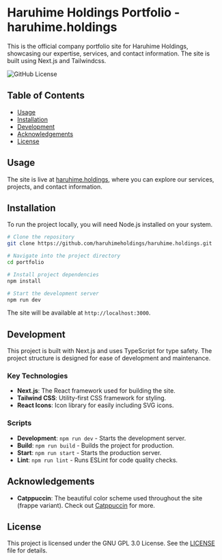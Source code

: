 # Haruhime Holdings Portfolio - haruhime.holdings

This is the official company portfolio site for Haruhime Holdings, showcasing our expertise, services, and contact information. The site is built using Next.js and Tailwindcss.

![GitHub License](https://img.shields.io/github/license/haruhimeholdings/haruhime.holdings)

## Table of Contents

- [Usage](#usage)
- [Installation](#installation)
- [Development](#development)
- [Acknowledgements](#acknowledgements)
- [License](#license)

## Usage

The site is live at [haruhime.holdings](https://haruhime.holdings), where you can explore our services, projects, and contact information.

## Installation

To run the project locally, you will need Node.js installed on your system.

```bash
# Clone the repository
git clone https://github.com/haruhimeholdings/haruhime.holdings.git

# Navigate into the project directory
cd portfolio

# Install project dependencies
npm install

# Start the development server
npm run dev
```

The site will be available at `http://localhost:3000`.

## Development

This project is built with Next.js and uses TypeScript for type safety. The project structure is designed for ease of development and maintenance.

### Key Technologies

- **Next.js**: The React framework used for building the site.
- **Tailwind CSS**: Utility-first CSS framework for styling.
- **React Icons**: Icon library for easily including SVG icons.

### Scripts

- **Development**: `npm run dev` - Starts the development server.
- **Build**: `npm run build` - Builds the project for production.
- **Start**: `npm run start` - Starts the production server.
- **Lint**: `npm run lint` - Runs ESLint for code quality checks.

## Acknowledgements

- **Catppuccin**: The beautiful color scheme used throughout the site (frappe variant). Check out [Catppuccin](https://github.com/catppuccin) for more.

## License

This project is licensed under the GNU GPL 3.0 License. See the [LICENSE](https://choosealicense.com/licenses/gpl-3.0/) file for details.
